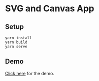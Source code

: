 # SVG and Canvas App

## Setup

````
yarn install
yarn build
yarn serve
````

## Demo

[Click here](https://svg-canvas.phsaikiran.com) for the demo.
